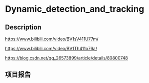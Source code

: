 # Dynamic_detection_and_tracking

## Description

https://www.bilibili.com/video/BV1sV411U77m/

https://www.bilibili.com/video/BV1Th411o76a/

https://blog.csdn.net/qq_26573899/article/details/80800748


## 项目报告






